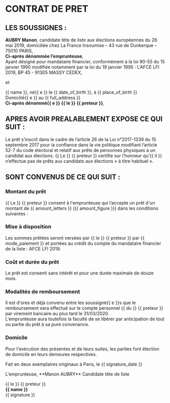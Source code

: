 # CONTRAT DE PRET 

## LES SOUSSIGNES :

**AUBRY Manon**, candidate tête de liste aux élections européennes du 26 mai 2019, domiciliée chez
La France Insoumise – 43 rue de Dunkerque – 75010 PARIS,  
**Ci-après dénommée l’emprunteuse**,  
Ayant désigné pour mandataire financier, conformément à la loi 90-55 du 15 janvier 1990 modifiée notamment par la loi du
19 janvier 1995 : L’AFCE LFI 2019, BP 45 - 91305 MASSY CEDEX,

et

{{ name }}, né{{ e }} le {{ date_of_birth }}, à {{ place_of_birth }}  
Domicilié{{ e }} au {{ full_address }}  
**Ci-après dénommé{{ e }} {{ le }} {{ preteur }}**,


## APRES AVOIR PREALABLEMENT EXPOSE CE QUI SUIT :

Le prêt s’inscrit dans le cadre de l’article 26 de la Loi n°2017-1339 du 15 septembre 2017 pour la confiance dans la vie politique modifiant l’article 52-7 du code électoral et relatif aux prêts de personnes physiques à un candidat aux élections. {{ Le }} {{ preteur }} certifie sur l’honneur qu’{{ il }} n’effectue pas de prêts aux candidats aux élections « à titre habituel ». 

## SONT CONVENUS DE CE QUI SUIT :

### Montant du prêt
{{ Le }} {{ preteur }} consent à l'emprunteuse qui l’accepte un prêt d'un montant de {{ amount_letters }} ({{ amount_figure }}) dans les conditions suivantes :

### Mise à disposition
Les sommes prêtées seront versées par {{ le }} {{ preteur }} par {{ mode_paiement }} et portées au crédit du compte du mandataire financier de la liste : AFCE LFI 2019.
							
### Coût et durée du prêt
Le prêt est consenti sans intérêt et pour une durée maximale de douze mois.

### Modalités de remboursement
Il est d'ores et déjà convenu entre les soussigné{{ e }}s que le remboursement sera effectué sur le compte personnel {{ du }} {{ preteur }} par virement bancaire au plus tard le 31/03/2020.  
L'emprunteuse aura toutefois la faculté de se libérer par anticipation de tout ou partie du prêt à sa pure convenance.

### Domicile
Pour l'exécution des présentes et de leurs suites, les parties font élection de domicile en leurs demeures respectives.


Fait en deux exemplaires originaux à Paris, le {{ signature_date }}

<div class="signatures" markdown="1">
L'emprunteuse,  
**Manon AUBRY**  
Candidate tête de liste 

{{ le }} {{ preteur }}  
**{{ name }}**  
{{ signature }}
</div>
